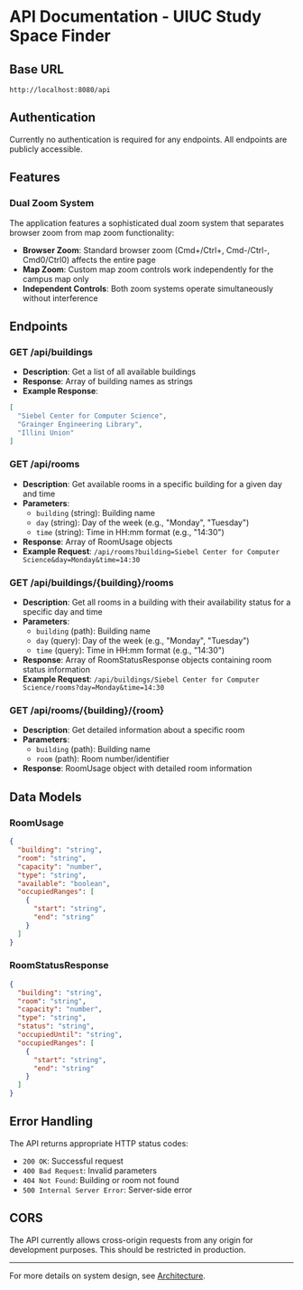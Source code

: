 # API Documentation - UIUC Study Space Finder

## Base URL

```
http://localhost:8080/api
```

## Authentication

Currently no authentication is required for any endpoints. All endpoints are publicly accessible.

## Features

### Dual Zoom System

The application features a sophisticated dual zoom system that separates browser zoom from map zoom functionality:

- **Browser Zoom**: Standard browser zoom (Cmd+/Ctrl+, Cmd-/Ctrl-, Cmd0/Ctrl0) affects the entire page
- **Map Zoom**: Custom map zoom controls work independently for the campus map only
- **Independent Controls**: Both zoom systems operate simultaneously without interference

## Endpoints

### GET /api/buildings

- **Description**: Get a list of all available buildings
- **Response**: Array of building names as strings
- **Example Response**:

```json
[
  "Siebel Center for Computer Science",
  "Grainger Engineering Library",
  "Illini Union"
]
```

### GET /api/rooms

- **Description**: Get available rooms in a specific building for a given day and time
- **Parameters**:
  - `building` (string): Building name
  - `day` (string): Day of the week (e.g., "Monday", "Tuesday")
  - `time` (string): Time in HH:mm format (e.g., "14:30")
- **Response**: Array of RoomUsage objects
- **Example Request**: `/api/rooms?building=Siebel Center for Computer Science&day=Monday&time=14:30`

### GET /api/buildings/{building}/rooms

- **Description**: Get all rooms in a building with their availability status for a specific day and time
- **Parameters**:
  - `building` (path): Building name
  - `day` (query): Day of the week (e.g., "Monday", "Tuesday")
  - `time` (query): Time in HH:mm format (e.g., "14:30")
- **Response**: Array of RoomStatusResponse objects containing room status information
- **Example Request**: `/api/buildings/Siebel Center for Computer Science/rooms?day=Monday&time=14:30`

### GET /api/rooms/{building}/{room}

- **Description**: Get detailed information about a specific room
- **Parameters**:
  - `building` (path): Building name
  - `room` (path): Room number/identifier
- **Response**: RoomUsage object with detailed room information

## Data Models

### RoomUsage

```json
{
  "building": "string",
  "room": "string",
  "capacity": "number",
  "type": "string",
  "available": "boolean",
  "occupiedRanges": [
    {
      "start": "string",
      "end": "string"
    }
  ]
}
```

### RoomStatusResponse

```json
{
  "building": "string",
  "room": "string",
  "capacity": "number",
  "type": "string",
  "status": "string",
  "occupiedUntil": "string",
  "occupiedRanges": [
    {
      "start": "string",
      "end": "string"
    }
  ]
}
```

## Error Handling

The API returns appropriate HTTP status codes:

- `200 OK`: Successful request
- `400 Bad Request`: Invalid parameters
- `404 Not Found`: Building or room not found
- `500 Internal Server Error`: Server-side error

## CORS

The API currently allows cross-origin requests from any origin for development purposes. This should be restricted in production.

---

For more details on system design, see [Architecture](architecture.md).
